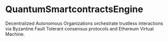 # QuantumSmartcontractsEngine
Decentralized Autonomous Organizations orchestrate trustless interactions via Byzantine Fault Tolerant consensus protocols and Ethereum Virtual Machine.
